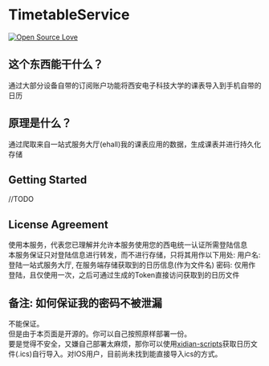 # TimetableService

[![Open Source Love](https://badges.frapsoft.com/os/v3/open-source.svg?v=103)](https://github.com/frankli0324/TimetableService)

## 这个东西能干什么？

通过大部分设备自带的订阅账户功能将西安电子科技大学的课表导入到手机自带的日历

## 原理是什么？

通过爬取来自一站式服务大厅(ehall)我的课表应用的数据，生成课表并进行持久化存储

## Getting Started

//TODO

## License Agreement

使用本服务，代表您已理解并允许本服务使用您的西电统一认证所需登陆信息  
本服务保证只对登陆信息进行转发，而不进行存储，只将其用作以下用处:
用户名: 登陆一站式服务大厅, 在服务端存储获取到的日历信息(作为文件名)
密码: 仅用作登陆，且仅使用一次，之后可通过生成的Token直接访问获取到的日历文件

## 备注: 如何保证我的密码不被泄漏

不能保证。  
但是由于本页面是开源的。你可以自己按照原样部署一份。  
要是觉得不安全，又嫌自己部署太麻烦，那你可以使用[xidian-scripts](https://github.com/xdlinux/xidian-scripts)获取日历文件(.ics)自行导入。对IOS用户，目前尚未找到能直接导入ics的方式。
